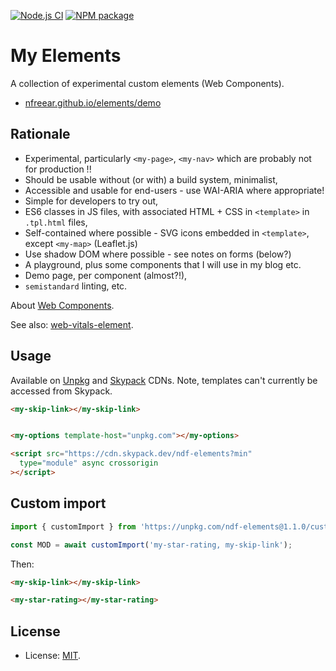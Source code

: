 
[![Node.js CI][ci-img]][ci]
[![NPM package][npm-img]][npm]

# My Elements #

A collection of experimental custom elements (Web Components).

* [nfreear.github.io/elements/demo][demo]

## Rationale ##

* Experimental, particularly `<my-page>`, `<my-nav>` which are probably not for production !!
* Should be usable without (or with) a build system, minimalist,
* Accessible and usable for end-users - use WAI-ARIA where appropriate!
* Simple for developers to try out,
* ES6 classes in JS files, with associated HTML + CSS in `<template>` in `.tpl.html` files,
* Self-contained where possible - SVG icons embedded in `<template>`, except `<my-map>` (Leaflet.js)
* Use shadow DOM where possible - see notes on forms (below?)
* A playground, plus some components that I will use in my blog etc.
* Demo page, per component (almost?!),
* `semistandard` linting, etc.

About [Web Components][mdn].

See also: [web-vitals-element][].

## Usage

Available on [Unpkg][] and [Skypack][] CDNs. Note, templates can't currently be accessed from Skypack.

```html
<my-skip-link></my-skip-link>


<my-options template-host="unpkg.com"></my-options>

<script src="https://cdn.skypack.dev/ndf-elements?min"
  type="module" async crossorigin
></script>
```

## Custom import

```js
import { customImport } from 'https://unpkg.com/ndf-elements@1.1.0/custom.js';

const MOD = await customImport('my-star-rating, my-skip-link');
```

Then:

```html
<my-skip-link></my-skip-link>

<my-star-rating></my-star-rating>
```

## License

* License: [MIT][].

[ci]: https://github.com/nfreear/elements/actions/workflows/node.js.yml
[ci-img]: https://github.com/nfreear/elements/actions/workflows/node.js.yml/badge.svg
[demo]: https://nfreear.github.io/elements/demo/
[mit]: https://nfreear.mit-license.org/#2021
[npm]: https://www.npmjs.com/package/ndf-elements
[npm-img]: https://img.shields.io/npm/v/ndf-elements
[unpkg]: https://unpkg.com
  "A fast, global content delivery network for everything on npm"
[up-cdn]: https://unpkg.com/ndf-elements@1.1.0/index.js
[skypack]: https://cdn.skypack.dev
  "A JavaScript Delivery Network for modern web apps"
[sp-cdn]: https://cdn.skypack.dev/ndf-elements
[mdn]: https://developer.mozilla.org/en-US/docs/Web/Web_Components
[web-vitals-element]: https://github.com/stefanjudis/web-vitals-element
